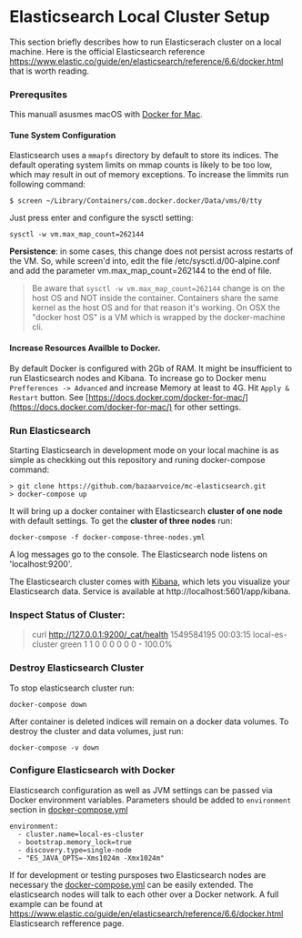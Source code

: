 # Elasticsearch Local Cluster Setup

This section briefly describes how to run Elasticserach cluster on a local machine. Here is the official Elasticsearch reference https://www.elastic.co/guide/en/elasticsearch/reference/6.6/docker.html that is worth reading.
### Prerequsites
This manuall asusmes macOS with [Docker for Mac](https://docs.docker.com/engine/installation/mac/#/docker-for-mac).
#### Tune System Configuration
Elasticsearch uses a `mmapfs` directory by default to store its indices. The default operating system limits on mmap counts is likely to be too low, which may result in out of memory exceptions. To increase the limmits run following command:
```
$ screen ~/Library/Containers/com.docker.docker/Data/vms/0/tty
```
  Just press enter and configure the sysctl setting:
```
sysctl -w vm.max_map_count=262144
```
**Persistence**: in some cases, this change does not persist across restarts of the VM. So, while screen'd into, edit the file /etc/sysctl.d/00-alpine.conf and add the parameter vm.max_map_count=262144 to the end of file.
> Be aware that `sysctl -w vm.max_map_count=262144` change is on the host OS and NOT inside the container. Containers share the same kernel as the host OS and for that reason it's working. On OSX the "docker host OS" is a VM which is wrapped by the docker-machine cli.

#### Increase Resources Availble to Docker.
By default Docker is configured with 2Gb of RAM. It might be insufficient to run Elasticsearch nodes and Kibana. To increase go to Docker menu `Prefferences -> Advanced` and increase Memory at least to 4G. Hit `Apply & Restart` button. See [https://docs.docker.com/docker-for-mac/](https://docs.docker.com/docker-for-mac/) for other settings.

### Run Elasticsearch
Starting Elasticsearch in development mode on your local machine is as simple as checkking out this repository and runing docker-compose command:
```
> git clone https://github.com/bazaarvoice/mc-elasticsearch.git
> docker-compose up
```
It will bring up a docker container with Elasticsearch **cluster of one node** with default settings. To get the **cluster of three nodes** run:
```
docker-compose -f docker-compose-three-nodes.yml
```
A log messages go to the console. The Elasticsearch node listens on 'localhost:9200'.

The Elasticsearch cluster comes with [Kibana](https://www.elastic.co/guide/en/kibana/current/getting-started.html), which lets you visualize your Elasticsearch data. Service is available at http://localhost:5601/app/kibana.
### Inspect Status of Cluster:
> curl http://127.0.0.1:9200/_cat/health
1549584195 00:03:15 local-es-cluster green 1 1 0 0 0 0 0 0 - 100.0%
### Destroy Elasticsearch Cluster
To stop elasticsearch cluster run:
```
docker-compose down
```
After container is deleted indices will remain on a docker data volumes. To destroy the cluster and data volumes, just run:
```
docker-compose -v down
```
### Configure Elasticsearch with Docker
Elasticsearch configuration as well as JVM settings can be passed via Docker environment variables. Parameters should be added to `environment` section in [docker-compose.yml](docker-compose.yml)
```
environment:
  - cluster.name=local-es-cluster
  - bootstrap.memory_lock=true
  - discovery.type=single-node
  - "ES_JAVA_OPTS=-Xms1024m -Xmx1024m"
```
If for development or testing pursposes two Elasticsearch nodes are necessary the [docker-compose.yml](docker-compose.yml) can be easily extended. The elasticsearch nodes will talk to each other over a Docker network. A full example can be found at https://www.elastic.co/guide/en/elasticsearch/reference/6.6/docker.html Elasticsearch refference page.
